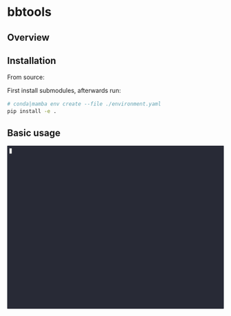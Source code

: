 # bbtools

## Overview

## Installation

From source:

First install submodules, afterwards run:

```bash
# conda|mamba env create --file ./environment.yaml
pip install -e .
```

## Basic usage

<img src="bb-demo.gif" width="600" />
